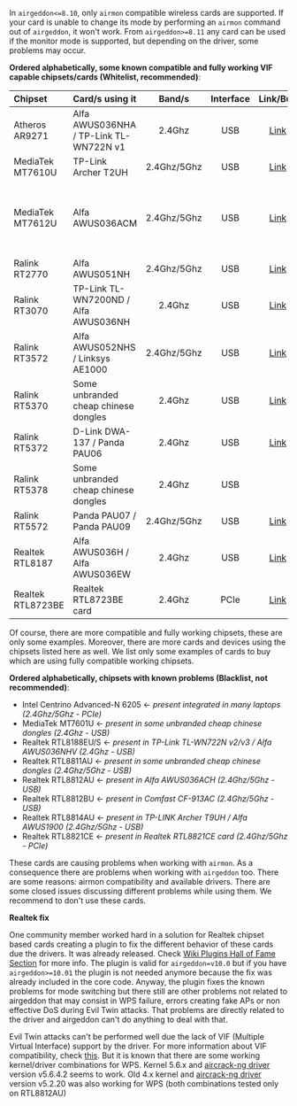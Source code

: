 In `airgeddon<=8.10`, only `airmon` compatible wireless cards are supported. If your card is unable to change its mode by performing an `airmon` command out of `airgeddon`, it won't work. From `airgeddon>=8.11` any card can be used if the monitor mode is supported, but depending on the driver, some problems may occur.

__Ordered alphabetically, some known compatible and fully working VIF capable chipsets/cards (Whitelist, recommended)__:

Chipset | Card/s using it | Band/s | Interface | Link/Buy | Additional comments
:-------|:--------------------------------|:------:|:---------:|:-----------:|:-------------------
Atheros AR9271 | Alfa AWUS036NHA / TP-Link TL-WN722N v1 | 2.4Ghz | USB | [Link](https://www.amazon.com/gp/product/B004Y6MIXS/ref=as_li_tl?ie=UTF8&camp=1789&creative=9325&creativeASIN=B004Y6MIXS&linkCode=as2&tag=airgeddon-20&linkId=37cb2a63ac233903fc710e3f45abd136) | 
MediaTek MT7610U | TP-Link Archer T2UH | 2.4Ghz/5Ghz | USB | [Link](https://www.amazon.com/gp/product/B00P115WMY/ref=as_li_tl?ie=UTF8&camp=1789&creative=9325&creativeASIN=B00P115WMY&linkCode=as2&tag=airgeddon-20&linkId=a46b257e7b4bc10735108273e1c856ac) | 
MediaTek MT7612U | Alfa AWUS036ACM | 2.4Ghz/5Ghz | USB | [Link](https://www.amazon.com/gp/product/B08BJS8FXD/ref=as_li_tl?ie=UTF8&camp=1789&creative=9325&creativeASIN=B08BJS8FXD&linkCode=as2&tag=airgeddon-20&linkId=56edb5c5dfe7fe46c71584731ad0c443) | Not recommended for Virtual Machines, only Native Linux. Recommended kernel >= 5.3 . For Rpi 2/3 run this command to get it working ```echo "options mt76_usb disable_usb_sg=1" > /etc/modprobe.d/mt76_usb.conf``` 
Ralink RT2770 | Alfa AWUS051NH | 2.4Ghz/5Ghz | USB | [Link](https://www.amazon.com/gp/product/B00286CNKO/ref=as_li_tl?ie=UTF8&camp=1789&creative=9325&creativeASIN=B00286CNKO&linkCode=as2&tag=airgeddon-20&linkId=20c4294ac6766fe7c00f9858fddfdf29) | 
Ralink RT3070 | TP-Link TL-WN7200ND / Alfa AWUS036NH | 2.4Ghz | USB | [Link](https://www.amazon.com/gp/product/B016I6DJ5C/ref=as_li_tl?ie=UTF8&camp=1789&creative=9325&creativeASIN=B016I6DJ5C&linkCode=as2&tag=airgeddon-20&linkId=c9c1d4c0b06ae0b63ac24869203ff59f) | 
Ralink RT3572 | Alfa AWUS052NHS / Linksys AE1000 | 2.4Ghz/5Ghz | USB | [Link](https://www.amazon.com/gp/product/B003B20F5E/ref=as_li_tl?ie=UTF8&camp=1789&creative=9325&creativeASIN=B003B20F5E&linkCode=as2&tag=airgeddon-20&linkId=d79f0804ba9e6bb7cf17da395e846f58) | 
Ralink RT5370 | Some unbranded cheap chinese dongles | 2.4Ghz | USB | [Link](https://www.amazon.com/gp/product/B015TCA2EM/ref=as_li_tl?ie=UTF8&camp=1789&creative=9325&creativeASIN=B015TCA2EM&linkCode=as2&tag=airgeddon-20&linkId=868a98c47f44901f1e8ce025715a7128) | 
Ralink RT5372 | D-Link DWA-137 / Panda PAU06 | 2.4Ghz | USB | [Link](https://www.amazon.com/gp/product/B00JDVRCI0/ref=as_li_tl?ie=UTF8&camp=1789&creative=9325&creativeASIN=B00JDVRCI0&linkCode=as2&tag=airgeddon-20&linkId=8443ac110dc1d471411b8505cd0728bc) | 
Ralink RT5378 | Some unbranded cheap chinese dongles | 2.4Ghz | USB | | 
Ralink RT5572 | Panda PAU07 / Panda PAU09 | 2.4Ghz/5Ghz| USB | [Link](https://www.amazon.com/gp/product/B01LY35HGO/ref=as_li_tl?ie=UTF8&camp=1789&creative=9325&creativeASIN=B01LY35HGO&linkCode=as2&tag=airgeddon-20&linkId=bd3d75a045577ef11ea17ccb3fe2cb2c) | 
Realtek RTL8187 | Alfa AWUS036H / Alfa AWUS036EW | 2.4Ghz | USB | [Link](https://www.amazon.com/gp/product/B003V0I22O/ref=as_li_tl?ie=UTF8&camp=1789&creative=9325&creativeASIN=B003V0I22O&linkCode=as2&tag=airgeddon-20&linkId=d185d31be9bfae4a2b262771a96f050e) | May require patched driver
Realtek RTL8723BE | Realtek RTL8723BE card | 2.4Ghz | PCIe | [Link](https://www.amazon.com/gp/product/B00URB0HEQ/ref=as_li_tl?ie=UTF8&camp=1789&creative=9325&creativeASIN=B00URB0HEQ&linkCode=as2&tag=airgeddon-20&linkId=5530b8ee2a6c6f2aafa8630dbb70a2ad) | 

Of course, there are more compatible and fully working chipsets, these are only some examples. Moreover, there are more cards and devices using the chipsets listed here as well. We list only some examples of cards to buy which are using fully compatible working chipsets.

__Ordered alphabetically, chipsets with known problems (Blacklist, not recommended)__:

 - Intel Centrino Advanced-N 6205 <- _present integrated in many laptops (2.4Ghz/5Ghz - PCIe)_
 - MediaTek MT7601U <- _present in some unbranded cheap chinese dongles (2.4Ghz - USB)_
 - Realtek RTL8188EU/S <- _present in TP-Link TL-WN722N v2/v3 / Alfa AWUS036NHV (2.4Ghz - USB)_
 - Realtek RTL8811AU <- _present in some unbranded cheap chinese dongles (2.4Ghz/5Ghz - USB)_
 - Realtek RTL8812AU <- _present in Alfa AWUS036ACH (2.4Ghz/5Ghz - USB)_
 - Realtek RTL8812BU <- _present in Comfast CF-913AC (2.4Ghz/5Ghz - USB)_
 - Realtek RTL8814AU <- _present in TP-LINK Archer T9UH / Alfa AWUS1900 (2.4Ghz/5Ghz - USB)_
 - Realtek RTL8821CE <- _present in Realtek RTL8821CE card (2.4Ghz/5Ghz - PCIe)_

These cards are causing problems when working with `airmon`. As a consequence there are problems when working with `airgeddon` too. There are some reasons: airmon compatibility and available drivers. There are some closed issues discussing different problems while using them. We recommend to don't use these cards.

__Realtek fix__

One community member worked hard in a solution for Realtek chipset based cards creating a plugin to fix the different behavior of these cards due the drivers. It was already released. Check [Wiki Plugins Hall of Fame Section] for more info. The plugin is valid for `airgeddon=v10.0` but if you have `airgeddon>=10.01` the plugin is not needed anymore because the fix was already included in the core code. Anyway, the plugin fixes the known problems for mode switching but there still are other problems not related to airgeddon that may consist in WPS failure, errors creating fake APs or non effective DoS during Evil Twin attacks. That problems are directly related to the driver and airgeddon can't do anything to deal with that.

Evil Twin attacks can't be performed well due the lack of VIF (Multiple Virtual Interface) support by the driver. For more information about VIF compatibility, check [this](https://github.com/v1s1t0r1sh3r3/airgeddon/wiki/FAQ%20&%20Troubleshooting#my-fake-ap-is-not-working-on-any-evil-twin-attack-why). But it is known that there are some working kernel/driver combinations for WPS. Kernel 5.6.x and [aircrack-ng driver](https://github.com/aircrack-ng/rtl8812au) version v5.6.4.2 seems to work. Old 4.x kernel and [aircrack-ng driver](https://github.com/aircrack-ng/rtl8812au) version v5.2.20 was also working for WPS (both combinations tested only on RTL8812AU)

[Wiki Plugins Hall of Fame Section]: https://github.com/v1s1t0r1sh3r3/airgeddon/wiki/Plugins%20Hall%20of%20Fame
